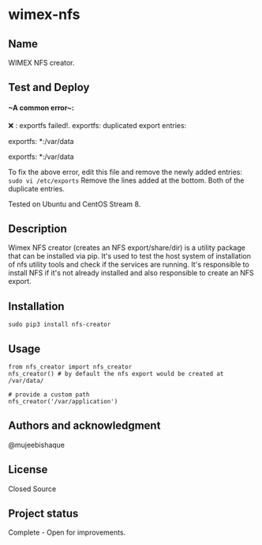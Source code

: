 # wimex-nfs

## Name
WIMEX NFS creator.

## Test and Deploy

#### ~A common error~:


❌ : exportfs failed!. exportfs: duplicated export entries:

exportfs:       *:/var/data

exportfs:       *:/var/data


To fix the above error, edit this file and remove the newly added entries: 
```sudo vi /etc/exports```
Remove the lines added at the bottom. Both of the duplicate entries.

Tested on Ubuntu and CentOS Stream 8.

## Description
Wimex NFS creator (creates an NFS export/share/dir) is a utility package that can be installed via pip. It's used to test the host system of installation of nfs utility tools and check if the services are running. It's responsible to install NFS if it's not already installed and also responsible to create an NFS export.

## Installation
```sudo pip3 install nfs-creator```

## Usage
```
from nfs_creator import nfs_creator
nfs_creator() # by default the nfs export would be created at /var/data/

# provide a custom path
nfs_creator('/var/application')
```
## Authors and acknowledgment
@mujeebishaque 

## License
Closed Source

## Project status
Complete - Open for improvements.
